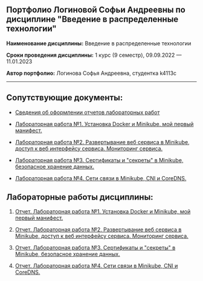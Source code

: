 ## Портфолио Логиновой Софьи Андреевны по дисциплине "Введение в распределенные технологии"

**Наименование дисциплины:** Введение в распределенные технологии

**Сроки проведения дисциплины:** 1 курс (9 семестр), 09.09.2022 — 11.01.2023

**Автор портфолио:** Логинова Софья Андреевна, студентка k4113c

------------

## Сопутствующие документы:
- [Сведения об оформлении отчетов лабораторных работ](https://itmo-ict-faculty.github.io/introduction-to-distributed-technologies/education/labs2022_2023/reportdesign/)

- [Лабораторная работа №1. Установка Docker и Minikube, мой первый манифест.](https://itmo-ict-faculty.github.io/introduction-to-distributed-technologies/education/labs2022_2023/lab1/lab1/)

- [Лабораторная работа №2. Развертывание веб сервиса в Minikube, доступ к веб интерфейсу сервиса. Мониторинг сервиса.](https://itmo-ict-faculty.github.io/introduction-to-distributed-technologies/education/labs2022_2023/lab2/lab2/)

- [Лабораторная работа №3. Сертификаты и "секреты" в Minikube, безопасное хранение данных.](https://itmo-ict-faculty.github.io/introduction-to-distributed-technologies/education/labs2022_2023/lab3/lab3/)

- [Лабораторная работа №4. Сети связи в Minikube, CNI и CoreDNS.](https://itmo-ict-faculty.github.io/introduction-to-distributed-technologies/education/labs2022_2023/lab4/lab4/)

## Лабораторные работы дисциплины:

1. [Отчет. Лабораторная работа №1. Установка Docker и Minikube, мой первый манифест.](https://github.com/sonyadk/2022_2023-introduction_to_distributed_technologies-k4113-loginova_s_a/tree/main/lab1)

2. [Отчет. Лабораторная работа №2. Развертывание веб сервиса в Minikube, доступ к веб интерфейсу сервиса. Мониторинг сервиса.](https://github.com/sonyadk/2022_2023-introduction_to_distributed_technologies-k4113-loginova_s_a/tree/main/lab2)

3. [Отчет. Лабораторная работа №3. Сертификаты и "секреты" в Minikube, безопасное хранение данных.](https://github.com/sonyadk/2022_2023-introduction_to_distributed_technologies-k4113-loginova_s_a/tree/main/lab3)

4. [Отчет. Лабораторная работа №4. Сети связи в Minikube, CNI и CoreDNS.](https://github.com/sonyadk/2022_2023-introduction_to_distributed_technologies-k4113-loginova_s_a/tree/main/lab4)
